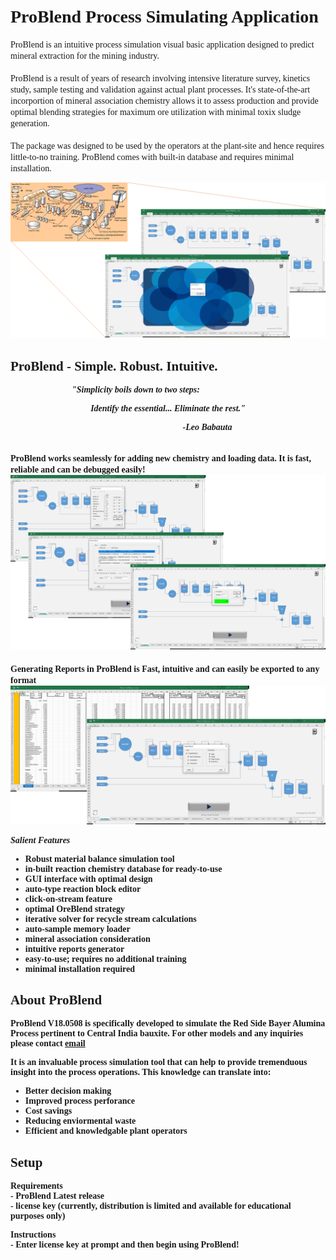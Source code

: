 
# <font face="verdana">ProBlend Process Simulating Application</font>

<font face = "verdana">ProBlend is an intuitive process simulation visual basic application designed to predict mineral extraction for the mining industry.<br><br>
ProBlend is a result of years of research involving intensive literature survey, kinetics study, sample testing and validation against actual plant processes. It's state-of-the-art incorportion of mineral association chemistry allows it to assess production and provide optimal blending strategies for maximum ore utilization with minimal toxix sludge generation.<br><br>
The package was designed to be used by the operators at the plant-site and hence requires little-to-no training. ProBlend comes with built-in database and requires minimal installation. 

<div align="center"><img src=./images/index.png></div>

## ProBlend - Simple. Robust. Intuitive.
&emsp;&emsp;&emsp;&emsp;&emsp;&emsp;&emsp;<b><i>"Simplicity boils down to two steps:</i></b>
<br>
<p align="center"><b><i>Identify the essential... Eliminate the rest."</i><b></p>
    <p align="center"><b><i>&emsp;&emsp;&emsp;&emsp;&emsp;&emsp;&emsp;&emsp;&emsp;-Leo Babauta</b></i></p><br>
<b>ProBlend works seamlessly for adding new chemistry and loading data. It is fast, reliable and can be debugged easily!</b><br>
<img width="700" src="./images/simulation.png">
<br><br>
<b>Generating Reports in ProBlend is Fast, intuitive and can easily be exported to any format</b>
<br>
<img width="700" src="./images/report.png">


<i><b>Salient Features</b></i><br>
* Robust material balance simulation tool
* in-built reaction chemistry database for ready-to-use
* GUI interface with optimal design
* auto-type reaction block editor
* click-on-stream feature
* optimal OreBlend strategy
* iterative solver for recycle stream calculations
* auto-sample memory loader
* mineral association consideration
* intuitive reports generator
* easy-to-use; requires no additional training
* minimal installation required

## About ProBlend <br>
<font face = "verdana">ProBlend V18.0508 is specifically developed to simulate the Red Side Bayer Alumina Process pertinent to Central India bauxite. For other models and any inquiries please contact <a href="mailto:krzegy@gmail.com">email</a></font>

It is an invaluable process simulation tool that can help to provide tremenduous insight into the process operations. This knowledge can translate into:
- Better decision making
- Improved process perforance
- Cost savings
- Reducing enviormental waste
- Efficient and knowledgable plant operators

## Setup
<b>Requirements</b><br>
    - ProBlend Latest release<br>
    - license key (currently, distribution is limited and available for educational purposes only)<br>
    
<b>Instructions</b><br>
    - Enter license key at prompt and then begin using ProBlend!<br>
